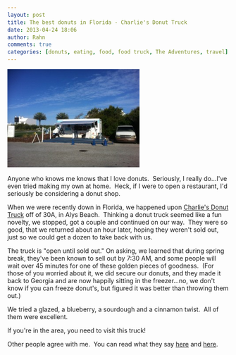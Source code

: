 ```yaml
---
layout: post
title: The best donuts in Florida - Charlie's Donut Truck
date: 2013-04-24 18:06
author: Rahn
comments: true
categories: [donuts, eating, food, food truck, The Adventures, travel]
---
```

<a href="../assets/images/2013/04/Charlies-Donut-Truck-Small.jpg"><img alt="A picture of Charlies Donut Truck" src="../assets/images/2013/04/Charlies-Donut-Truck-Small-300x223.jpg" width="300" height="223" /></a>

Anyone who knows me knows that I love donuts.  Seriously, I really do...I've even tried making my own at home.  Heck, if I were to open a restaurant, I'd seriously be considering a donut shop.

When we were recently down in Florida, we happened upon <a href="http://30aeats.com/local/charlies-donut-truck-alys-beach-the-hole-truth/">Charlie's Donut Truck</a> off of 30A, in Alys Beach.  Thinking a donut truck seemed like a fun novelty, we stopped, got a couple and continued on our way.  They were so good, that we returned about an hour later, hoping they weren't sold out, just so we could get a dozen to take back with us.

The truck is "open until sold out." On asking, we learned that during spring break, they've been known to sell out by 7:30 AM, and some people will wait over 45 minutes for one of these golden pieces of goodness.  (For those of you worried about it, we did secure our donuts, and they made it back to Georgia and are now happily sitting in the freezer...no, we don't know if you can freeze donut's, but figured it was better than throwing them out.)

We tried a glazed, a blueberry, a sourdough and a cinnamon twist.  All of them were excellent.

If you're in the area, you need to visit this truck!

Other people agree with me.  You can read what they say <a href="http://30aeats.com/local/charlies-donut-truck-alys-beach-the-hole-truth/">here</a> and <a href="http://www.jannorris.com/uncategorized/road-food-donuts-at-donut-land-in-bonifay/">here</a>.
